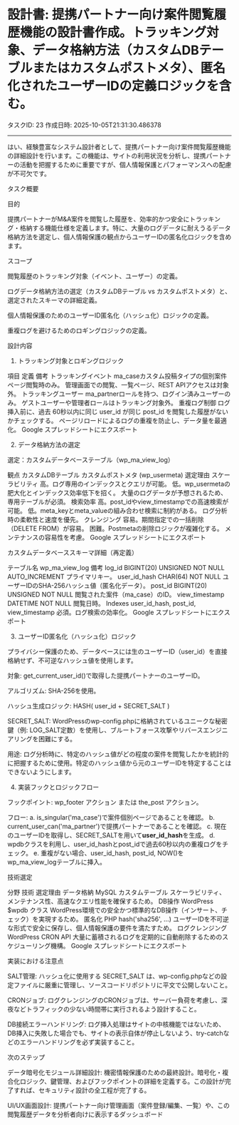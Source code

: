 # 設計書: 提携パートナー向け案件閲覧履歴機能の設計書作成。トラッキング対象、データ格納方法（カスタムDBテーブルまたはカスタムポストメタ）、匿名化されたユーザーIDの定義ロジックを含む。

タスクID: 23
作成日時: 2025-10-05T21:31:30.486378

---

はい、経験豊富なシステム設計者として、提携パートナー向け案件閲覧履歴機能の詳細設計を行います。この機能は、サイトの利用状況を分析し、提携パートナーの活動を把握するために重要ですが、個人情報保護とパフォーマンスへの配慮が不可欠です。

タスク概要

目的

提携パートナーがM&A案件を閲覧した履歴を、効率的かつ安全にトラッキング・格納する機能仕様を定義します。特に、大量のログデータに耐えうるデータ格納方法を選定し、個人情報保護の観点からユーザーIDの匿名化ロジックを含めます。

スコープ

閲覧履歴のトラッキング対象（イベント、ユーザー）の定義。

ログデータ格納方法の選定（カスタムDBテーブル vs カスタムポストメタ）と、選定されたスキーマの詳細定義。

個人情報保護のためのユーザーID匿名化（ハッシュ化）ロジックの定義。

重複ログを避けるためのロギングロジックの定義。

設計内容

1. トラッキング対象とロギングロジック

項目	定義	備考
トラッキングイベント	ma_caseカスタム投稿タイプの個別案件ページ閲覧時のみ。	管理画面での閲覧、一覧ページ、REST APIアクセスは対象外。
トラッキングユーザー	ma_partnerロールを持つ、ログイン済みユーザーのみ。	ゲストユーザーや管理者ロールはトラッキング対象外。
重複ログ制御	ログ挿入前に、過去 60秒以内に同じ user_id が同じ post_id を閲覧した履歴がないかチェックする。	ページリロードによるログの重複を防止し、データ量を最適化。
Google スプレッドシートにエクスポート

2. データ格納方法の選定

選定：カスタムデータベーステーブル（wp_ma_view_log）

観点	カスタムDBテーブル	カスタムポストメタ (wp_usermeta)	選定理由
スケーラビリティ	高。ログ専用のインデックスとクエリが可能。	低。wp_usermetaの肥大化とインデックス効率低下を招く。	大量のログデータが予想されるため、専用テーブルが必須。
検索効率	高。post_idやview_timestampでの高速検索が可能。	低。meta_keyとmeta_valueの組み合わせ検索に制約がある。	ログ分析時の柔軟性と速度を優先。
クレンジング	容易。期間指定での一括削除（DELETE FROM）が容易。	困難。Postmetaの削除ロジックが複雑化する。	メンテナンスの容易性を考慮。
Google スプレッドシートにエクスポート

カスタムデータベーススキーマ詳細（再定義）

テーブル名	wp_ma_view_log	備考
log_id	BIGINT(20) UNSIGNED NOT NULL AUTO_INCREMENT	プライマリキー。
user_id_hash	CHAR(64) NOT NULL	ユーザーIDのSHA-256ハッシュ値（匿名化データ）。
post_id	BIGINT(20) UNSIGNED NOT NULL	閲覧された案件（ma_case）のID。
view_timestamp	DATETIME NOT NULL	閲覧日時。
Indexes	user_id_hash, post_id, view_timestamp	必須。ログ検索の効率化。
Google スプレッドシートにエクスポート

3. ユーザーID匿名化（ハッシュ化）ロジック

プライバシー保護のため、データベースには生のユーザーID（user_id）を直接格納せず、不可逆なハッシュ値を使用します。

対象: get_current_user_id()で取得した提携パートナーのユーザーID。

アルゴリズム: SHA-256を使用。

ハッシュ生成ロジック: HASH( user_id + SECRET_SALT )

SECRET_SALT: WordPressのwp-config.phpに格納されているユニークな秘密鍵（例: LOG_SALT定数）を使用し、ブルートフォース攻撃やリバースエンジニアリングを困難にする。

用途: ログ分析時に、特定のハッシュ値がどの程度の案件を閲覧したかを統計的に把握するために使用。特定のハッシュ値から元のユーザーIDを特定することはできないようにします。

4. 実装フックとロジックフロー

フックポイント: wp_footer アクション または the_post アクション。

フロー:
a.  is_singular('ma_case')で案件個別ページであることを確認。
b.  current_user_can('ma_partner')で提携パートナーであることを確認。
c.  現在のユーザーIDを取得し、SECRET_SALTを用いて**user_id_hash**を生成。
d.  wpdbクラスを利用し、user_id_hashとpost_idで過去60秒以内の重複ログをチェック。
e.  重複がない場合、user_id_hash, post_id, NOW()をwp_ma_view_logテーブルに挿入。

技術選定

分野	技術	選定理由
データ格納	MySQL カスタムテーブル	スケーラビリティ、メンテナンス性、高速なクエリ性能を確保するため。
DB操作	WordPress $wpdb クラス	WordPress環境での安全かつ標準的なDB操作（インサート、チェック）を実現するため。
匿名化	PHP hash('sha256', ...)	ユーザーIDを不可逆な形式で安全に保存し、個人情報保護の要件を満たすため。
ログクレンジング	WordPress CRON API	大量に蓄積されるログを定期的に自動削除するためのスケジューリング機構。
Google スプレッドシートにエクスポート

実装における注意点

SALT管理: ハッシュ化に使用する SECRET_SALT は、wp-config.phpなどの設定ファイルに厳重に管理し、ソースコードリポジトリに平文で公開しないこと。

CRONジョブ: ログクレンジングのCRONジョブは、サーバー負荷を考慮し、深夜などトラフィックの少ない時間帯に実行されるよう設計すること。

DB接続エラーハンドリング: ログ挿入処理はサイトの中核機能ではないため、DB挿入に失敗した場合でも、サイトの表示自体が停止しないよう、try-catchなどのエラーハンドリングを必ず実装すること。

次のステップ

データ暗号化モジュール詳細設計: 機密情報保護のための最終設計。暗号化・複合化ロジック、鍵管理、およびフックポイントの詳細を定義する。この設計が完了すれば、セキュリティ設計の全工程が完了する。

UI/UX画面設計: 提携パートナー向け管理画面（案件登録/編集、一覧）や、この閲覧履歴データを分析者向けに表示するダッシュボード